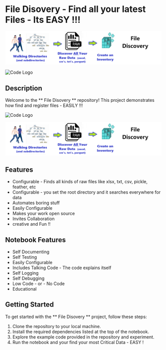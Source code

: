 # File Disovery  - Find all your latest Files - Its EASY !!!   

![Code Logo](code.png)

![Code Logo](developer.png)

## Description

Welcome to the ** File Disovery ** repository! This project demonstrates how find and register files - EASILY  !!! 


![Code Logo](developer.png)

  

![Code Logo](sample.png)

## Features

- Configurable - Finds all kinds of raw files like xlsx, txt, csv, pickle, feather, etc  
- Configurable - you set the root directory and it searches everywhere for data  
- Automates boring stuff 
- Easily Configurable 
- Makes your work open source 
- Invites Collaboration
- creative and Fun !!


## Notebook Features

- Self Documenting 
- Self Testing 
- Easily Configurable
- Includes Talking Code - The code explains itself
- Self Logging 
- Self Debugging 
- Low Code - or - No Code
- Educational 

## Getting Started

To get started with the **  File Disovery ** project, follow these steps:

1. Clone the repository to your local machine.
2. Install the required dependencies listed at the top of the notebook.
3. Explore the example code provided in the repository and experiment.
4. Run the notebook and your find your most Critical Data - EASY !






